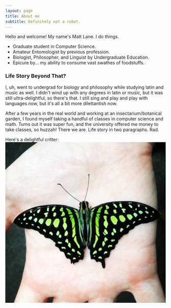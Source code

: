 ```yaml
---
layout: page
title: About me
subtitle: Definitely not a robot.
---
```


Hello and welcome! My name's Matt Lane. I do things.  

- Graduate student in Computer Science.
- Amateur Entomologist by previous profession. 
- Biologist, Philosopher, and Linguist by Undergraduate Education. 
- Epicure by... my ability to consume vast swathes of foodstuffs.

### Life Story Beyond That? 

I, uh, went to undergrad for biology and philosophy while studying latin and music as well. I didn't wind up with any degrees in latin or music, but it was still ultra-delightful, so there's that. I still sing and play and play with languages now, but it's all a bit more dilettantish now. 

After a few years in the real world and working at an insectarium/botanical garden, I found myself taking a handful of classes in computer science and math. Turns out it was super fun, and the university offered me money to take classes, so huzzah! There we are. Life story in two paragraphs. Rad. 

Here's a delightful critter:
![](/img/greenJay.png)
